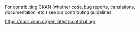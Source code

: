 For contributing CKAN (whether code, bug reports, translations, documentation,
etc.) see our contributing guidelines:

https://docs.ckan.org/en/latest/contributing/
